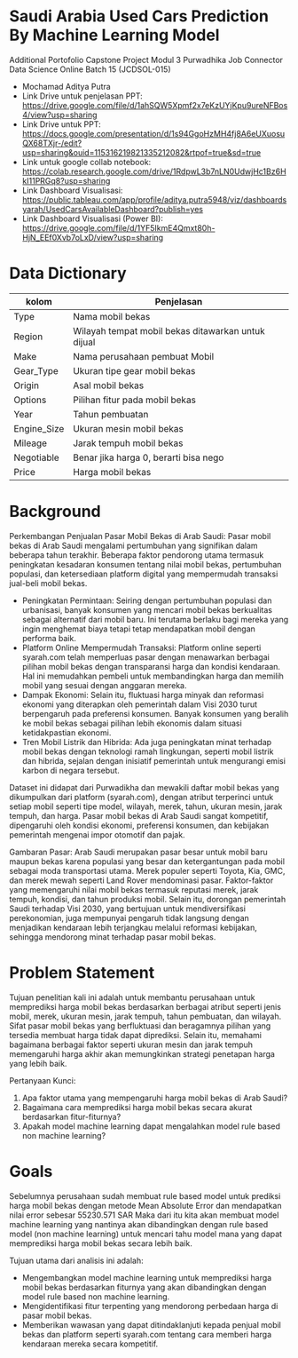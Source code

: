 # Saudi Arabia Used Cars Prediction By Machine Learning Model
Additional Portofolio Capstone Project Modul 3 Purwadhika Job Connector Data Science Online Batch 15 (JCDSOL-015)
- Mochamad Aditya Putra
- Link Drive untuk penjelasan PPT: https://drive.google.com/file/d/1ahSQW5Xpmf2x7eKzUYjKpu9ureNFBos4/view?usp=sharing
- Link Drive untuk PPT: https://docs.google.com/presentation/d/1s94GgoHzMH4fj8A6eUXuosuQX68TXjr-/edit?usp=sharing&ouid=115316219821335212082&rtpof=true&sd=true
- Link untuk google collab notebook: https://colab.research.google.com/drive/1RdpwL3b7nLN0UdwjHc1Bz6HkI11PRGq8?usp=sharing
- Link Dashboard Visualisasi: https://public.tableau.com/app/profile/aditya.putra5948/viz/dashboardsyarah/UsedCarsAvailableDashboard?publish=yes
- Link Dashboard Visualisasi (Power BI): https://drive.google.com/file/d/1YF5IkmE4Qmxt80h-HjN_EEf0Xvb7oLxD/view?usp=sharing

# Data Dictionary
|kolom | Penjelasan |
|----- | ---------- |
| Type  | Nama mobil bekas|
| Region| Wilayah tempat mobil bekas ditawarkan untuk dijual|
| Make| Nama perusahaan pembuat Mobil|
| Gear_Type  | Ukuran tipe gear mobil bekas |
| Origin| Asal mobil bekas|
| Options | Pilihan fitur pada mobil bekas|
| Year| Tahun pembuatan|
| Engine_Size | Ukuran mesin mobil bekas|
| Mileage | Jarak tempuh mobil bekas|
| Negotiable | Benar jika harga 0, berarti bisa nego|
| Price| Harga mobil bekas|

# Background
Perkembangan Penjualan Pasar Mobil Bekas di Arab Saudi:
Pasar mobil bekas di Arab Saudi mengalami pertumbuhan yang signifikan dalam beberapa tahun terakhir. Beberapa faktor pendorong utama termasuk peningkatan kesadaran konsumen tentang nilai mobil bekas, pertumbuhan populasi, dan ketersediaan platform digital yang mempermudah transaksi jual-beli mobil bekas.
- Peningkatan Permintaan: Seiring dengan pertumbuhan populasi dan urbanisasi, banyak konsumen yang mencari mobil bekas berkualitas sebagai alternatif dari mobil baru. Ini terutama berlaku bagi mereka yang ingin menghemat biaya tetapi tetap mendapatkan mobil dengan performa baik.
- Platform Online Mempermudah Transaksi: Platform online seperti syarah.com telah memperluas pasar dengan menawarkan berbagai pilihan mobil bekas dengan transparansi harga dan kondisi kendaraan. Hal ini memudahkan pembeli untuk membandingkan harga dan memilih mobil yang sesuai dengan anggaran mereka.
- Dampak Ekonomi: Selain itu, fluktuasi harga minyak dan reformasi ekonomi yang diterapkan oleh pemerintah dalam Visi 2030 turut berpengaruh pada preferensi konsumen. Banyak konsumen yang beralih ke mobil bekas sebagai pilihan lebih ekonomis dalam situasi ketidakpastian ekonomi.
- Tren Mobil Listrik dan Hibrida: Ada juga peningkatan minat terhadap mobil bekas dengan teknologi ramah lingkungan, seperti mobil listrik dan hibrida, sejalan dengan inisiatif pemerintah untuk mengurangi emisi karbon di negara tersebut.

Dataset ini didapat dari Purwadikha dan mewakili daftar mobil bekas yang dikumpulkan dari platform (syarah.com), dengan atribut terperinci untuk setiap mobil seperti tipe model, wilayah, merek, tahun, ukuran mesin, jarak tempuh, dan harga. Pasar mobil bekas di Arab Saudi sangat kompetitif, dipengaruhi oleh kondisi ekonomi, preferensi konsumen, dan kebijakan pemerintah mengenai impor otomotif dan pajak.

Gambaran Pasar:
Arab Saudi merupakan pasar besar untuk mobil baru maupun bekas karena populasi yang besar dan ketergantungan pada mobil sebagai moda transportasi utama. Merek populer seperti Toyota, Kia, GMC, dan merek mewah seperti Land Rover mendominasi pasar. Faktor-faktor yang memengaruhi nilai mobil bekas termasuk reputasi merek, jarak tempuh, kondisi, dan tahun produksi mobil.
Selain itu, dorongan pemerintah Saudi terhadap Visi 2030, yang bertujuan untuk mendiversifikasi perekonomian, juga mempunyai pengaruh tidak langsung dengan menjadikan kendaraan lebih terjangkau melalui reformasi kebijakan, sehingga mendorong minat terhadap pasar mobil bekas.

# Problem Statement
Tujuan penelitian kali ini adalah untuk membantu perusahaan untuk memprediksi harga mobil bekas berdasarkan berbagai atribut seperti jenis mobil, merek, ukuran mesin, jarak tempuh, tahun pembuatan, dan wilayah. Sifat pasar mobil bekas yang berfluktuasi dan beragamnya pilihan yang tersedia membuat harga tidak dapat diprediksi. Selain itu, memahami bagaimana berbagai faktor seperti ukuran mesin dan jarak tempuh memengaruhi harga akhir akan memungkinkan strategi penetapan harga yang lebih baik.

Pertanyaan Kunci:
1. Apa faktor utama yang mempengaruhi harga mobil bekas di Arab Saudi?
2. Bagaimana cara memprediksi harga mobil bekas secara akurat berdasarkan fitur-fiturnya?
3. Apakah model machine learning dapat mengalahkan model rule based non machine learning?

# Goals
Sebelumnya perusahaan sudah membuat rule based model untuk prediksi harga mobil bekas dengan metode Mean Absolute Error dan mendapatkan nilai error sebesar 55230.571 SAR Maka dari itu kita akan membuat model machine learning yang nantinya akan dibandingkan dengan rule based model (non machine learning) untuk mencari tahu model mana yang dapat memprediksi harga mobil bekas secara lebih baik.

Tujuan utama dari analisis ini adalah:
- Mengembangkan model machine learning untuk memprediksi harga mobil bekas berdasarkan fiturnya yang akan dibandingkan dengan model rule based non machine learning.
- Mengidentifikasi fitur terpenting yang mendorong perbedaan harga di pasar mobil bekas.
- Memberikan wawasan yang dapat ditindaklanjuti kepada penjual mobil bekas dan platform seperti syarah.com tentang cara memberi harga kendaraan mereka secara kompetitif.
